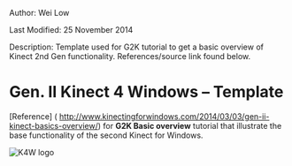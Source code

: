 ﻿Author: Wei Low

Last Modified: 25 November 2014

Description: Template used for G2K tutorial to get a basic overview of Kinect 2nd Gen functionality. References/source link found below.

Gen. II Kinect 4 Windows – Template
===========
[Reference] ( http://www.kinectingforwindows.com/2014/03/03/gen-ii-kinect-basics-overview/) for **G2K Basic overview** tutorial that illustrate the base functionality of the second Kinect for Windows.

![K4W logo](http://www.kinectingforwindows.com/wp-content/themes/twentyten/images/headers/logo.jpg)
